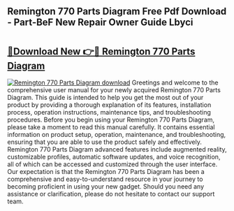 ## Remington 770 Parts Diagram Free Pdf Download - Part-BeF New Repair Owner Guide Lbyci

# <h2><a href="http://dfp91f.blite.top/?on=Remington+770+Parts+Diagram">🔗Download New 👉🔴 Remington 770 Parts Diagram</a></h2>

[![Remington 770 Parts Diagram download](https://i.imgur.com/lujVjoI.png)](http://dfp91f.blite.top/?on=Remington+770+Parts+Diagram)
Greetings and welcome to the comprehensive user manual for your newly acquired Remington 770 Parts Diagram. This guide is intended to help you get the most out of your product by providing a thorough explanation of its features, installation process, operation instructions, maintenance tips, and troubleshooting procedures. Before you begin using your Remington 770 Parts Diagram, please take a moment to read this manual carefully. It contains essential information on product setup, operation, maintenance, and troubleshooting, ensuring that you are able to use the product safely and effectively. Remington 770 Parts Diagram advanced features include augmented reality, customizable profiles, automatic software updates, and voice recognition, all of which can be accessed and customized through the user interface. Our expectation is that the Remington 770 Parts Diagram has been a comprehensive and easy-to-understand resource in your journey to becoming proficient in using your new gadget. Should you need any assistance or clarification, please do not hesitate to contact our support team.
